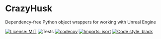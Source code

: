 # CrazyHusk
Dependency-free Python object wrappers for working with Unreal Engine

[![License: MIT](https://img.shields.io/badge/License-MIT-yellow.svg)](https://opensource.org/licenses/MIT)
![Tests](https://github.com/nhaines-pro/python-crazyhusk/actions/workflows/tests.yml/badge.svg)
[![codecov](https://codecov.io/gh/nhaines-pro/python-crazyhusk/branch/main/graph/badge.svg?token=95K49DG7LD)](https://codecov.io/gh/nhaines-pro/python-crazyhusk)
[![Imports: isort](https://img.shields.io/badge/%20imports-isort-%231674b1?style=flat&labelColor=ef8336)](https://pycqa.github.io/isort/)
[![Code style: black](https://img.shields.io/badge/code%20style-black-000000.svg)](https://github.com/psf/black)
